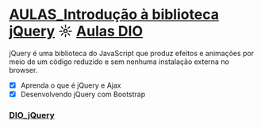 # [AULAS_Introdução à biblioteca jQuery](https://github.com/kakanew/DIO_jQuery/tree/master/Innovation_Introducao_jQuery) ☼ [Aulas DIO](https://web.digitalinnovation.one/course/jquery-essencial/learning/3b07becd-4b8c-4538-ae36-532dc6b27866/)

jQuery é uma biblioteca do JavaScript que produz efeitos e animações por meio de um código reduzido e sem nenhuma instalação externa no browser.

- [x] Aprenda o que é jQuery e Ajax
- [x] Desenvolvendo jQuery com Bootstrap

### [DIO_jQuery](https://github.com/kakanew/DIO_jQuery)